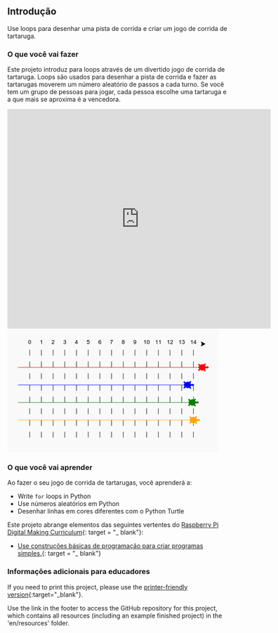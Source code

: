 ## Introdução

Use loops para desenhar uma pista de corrida e criar um jogo de corrida de tartaruga.

### O que você vai fazer

Este projeto introduz para loops através de um divertido jogo de corrida de tartaruga. Loops são usados ​​para desenhar a pista de corrida e fazer as tartarugas moverem um número aleatório de passos a cada turno. Se você tem um grupo de pessoas para jogar, cada pessoa escolhe uma tartaruga e a que mais se aproxima é a vencedora.

<div class="trinket">
  <iframe src="https://trinket.io/embed/python/9339862606?outputOnly=true&start=result" width="600" height="500" frameborder="0" marginwidth="0" marginheight="0" allowfullscreen>
  </iframe>
  <img src="images/race-finished.png">
</div>

### O que você vai aprender

Ao fazer o seu jogo de corrida de tartarugas, você aprenderá a:

+ Write `for` loops in Python
+ Use números aleatórios em Python
+ Desenhar linhas em cores diferentes com o Python Turtle

Este projeto abrange elementos das seguintes vertentes do [Raspberry Pi Digital Making Curriculum](http://rpf.io/curriculum){: target = "_ blank"}:

+ [Use construções básicas de programação para criar programas simples.](https://www.raspberrypi.org/curriculum/programming/creator/){: target = "_ blank"}

### Informações adicionais para educadores

If you need to print this project, please use the [printer-friendly version](https://projects.raspberrypi.org/en/projects/turtle-race/print){:target="_blank"}.

Use the link in the footer to access the GitHub repository for this project, which contains all resources (including an example finished project) in the 'en/resources' folder.